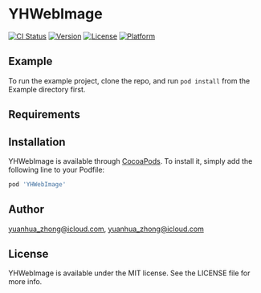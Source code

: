# YHWebImage

[![CI Status](https://img.shields.io/travis/yuanhua_zhong@icloud.com/YHWebImage.svg?style=flat)](https://travis-ci.org/yuanhua_zhong@icloud.com/YHWebImage)
[![Version](https://img.shields.io/cocoapods/v/YHWebImage.svg?style=flat)](https://cocoapods.org/pods/YHWebImage)
[![License](https://img.shields.io/cocoapods/l/YHWebImage.svg?style=flat)](https://cocoapods.org/pods/YHWebImage)
[![Platform](https://img.shields.io/cocoapods/p/YHWebImage.svg?style=flat)](https://cocoapods.org/pods/YHWebImage)

## Example

To run the example project, clone the repo, and run `pod install` from the Example directory first.

## Requirements

## Installation

YHWebImage is available through [CocoaPods](https://cocoapods.org). To install
it, simply add the following line to your Podfile:

```ruby
pod 'YHWebImage'
```

## Author

yuanhua_zhong@icloud.com, yuanhua_zhong@icloud.com

## License

YHWebImage is available under the MIT license. See the LICENSE file for more info.
